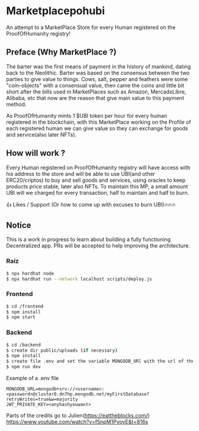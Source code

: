 # Marketplacepohubi
 

An attempt to a MarketPlace Store for every Human registered on the ProofOfHumanity registry!

## Preface (Why MarketPlace ?) 

The barter was the first means of payment in the history of mankind, dating back to the Neolithic. Barter was based on the consensus between the two parties to give value
to things. Cows, salt, pepper and feathers were some "coin-objects" with a consensual value, then came the coins and little bit short after the bills used in MarketPlaces 
such as Amazon, MercadoLibre, Alibaba, etc that now are the reason that give main value to this payment method.

As ProofOfHumanity mints 1 $UBI token per hour for every human registered in the blockchain, with this MarketPlace working on the Profile of each registered human we can give 
value so they can exchange for goods and service(also later NFTs).

## How will work ? 

Every Human registered on ProofOfHumanity registry will have access with his address to the store and will be able to use UBI(and other ERC20/criptos) to buy and sell goods and services, using oracles to keep products price stable, later also NFTs. To maintain this MP, a small amount UBI will we charged for every transaction, half to maintain and half to burn. 

👍 Likes / Support (Or how to come up with excuses to burn UBI)🔥🔥🔥

## Notice 
This is a work in progress to learn about building a fully functioning Decentralized app. PRs will be accepted to help improving the architecture.

### Raíz
```sh
$ npx hardhat node
$ npx hardhat run --network localhost scripts/deploy.js
```

### Frontend
```sh
$ cd /frontend
$ npm install
$ npm start
```

### Backend

```sh
$ cd /backend
$ create dir public/uploads (if necessary)
$ npm install
$ create file .env and set the variable MONGODB_URl with the url of the mongo database, and JWT_PRIVATE_KEY with a private key to hashing the token
$ npm run dev

```
Example of a .env file
```
MONGODB_URL=mongodb+srv://<username>:<password>@cluster0.dn7hp.mongodb.net/myFirstDatabase?retryWrites=true&w=majority
JWT_PRIVATE_KEY=<anyhashyouwant>
```


Parts of the credits go to Julien(https://eattheblocks.com/)
https://www.youtube.com/watch?v=f5npM1PvoyE&t=816s



